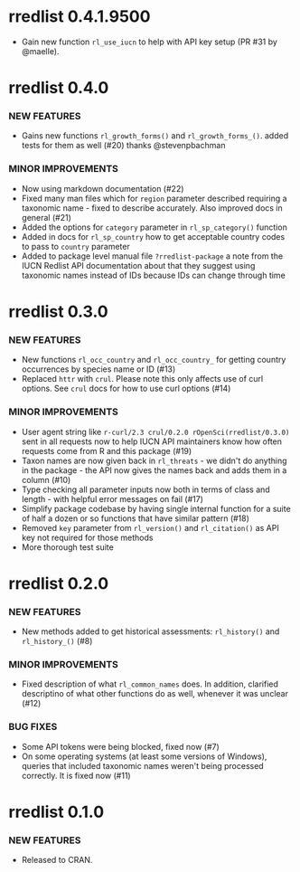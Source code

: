 rredlist 0.4.1.9500
===================

* Gain new function `rl_use_iucn` to help with API key setup (PR #31 by @maelle).

rredlist 0.4.0
==============

### NEW FEATURES

* Gains new functions `rl_growth_forms()` and `rl_growth_forms_()`. added 
tests for them as well (#20) thanks @stevenpbachman

### MINOR IMPROVEMENTS

* Now using markdown documentation (#22)
* Fixed many man files which for `region` parameter described 
requiring a taxonomic name - fixed to describe accurately. Also 
improved docs in general (#21)
* Added the options for `category` parameter in `rl_sp_category()` function 
* Added in docs for `rl_sp_country` how to get acceptable country codes to 
pass to `country` parameter
* Added to package level manual file `?rredlist-package` a note from the 
IUCN Redlist API documentation about that they suggest using taxonomic 
names instead of IDs because IDs can change through time



rredlist 0.3.0
==============

### NEW FEATURES

* New functions `rl_occ_country` and `rl_occ_country_` for 
getting country occurrences by species name or ID (#13)
* Replaced `httr` with `crul`. Please note this only affects use 
of curl options. See `crul` docs for how to use curl options (#14)

### MINOR IMPROVEMENTS

* User agent string like `r-curl/2.3 crul/0.2.0 rOpenSci(rredlist/0.3.0)` 
sent in all requests now to help IUCN API maintainers know 
how often requests come from R and this package (#19)
* Taxon names are now given back in `rl_threats` - we didn't do 
anything in the package - the API now gives the names back and 
adds them in a column (#10)
* Type checking all parameter inputs now both in terms of class
and length - with helpful error messages on fail (#17)
* Simplify package codebase by having single internal function for a 
suite of half a dozen or so functions that have similar pattern (#18)
* Removed `key` parameter from `rl_version()` and `rl_citation()` as
API key not required for those methods
* More thorough test suite


rredlist 0.2.0
==============

### NEW FEATURES

* New methods added to get historical assessments: `rl_history()`
and `rl_history_()` (#8)

### MINOR IMPROVEMENTS

* Fixed description of what `rl_common_names` does. In addition, 
clarified descriptino of what other functions do as well, whenever
it was unclear (#12)

### BUG FIXES

* Some API tokens were being blocked, fixed now (#7)
* On some operating systems (at least some versions of Windows), queries 
that included taxonomic names weren't being processed correctly. It 
is fixed now (#11)


rredlist 0.1.0
==============

### NEW FEATURES

* Released to CRAN.
